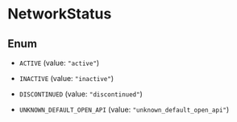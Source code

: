 

# NetworkStatus

## Enum


* `ACTIVE` (value: `"active"`)

* `INACTIVE` (value: `"inactive"`)

* `DISCONTINUED` (value: `"discontinued"`)

* `UNKNOWN_DEFAULT_OPEN_API` (value: `"unknown_default_open_api"`)



